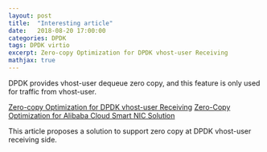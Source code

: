 ```yaml
---
layout: post
title:  "Interesting article"
date:   2018-08-20 17:00:00
categories: DPDK
tags: DPDK virtio
excerpt: Zero-copy Optimization for DPDK vhost-user Receiving
mathjax: true
---
```


DPDK provides vhost-user dequeue zero copy, and this feature is only used for traffic from vhost-user.

[Zero-copy Optimization for DPDK vhost-user Receiving](https://yq.aliyun.com/articles/604505) 
[Zero-Copy Optimization for Alibaba Cloud Smart NIC Solution](https://www.alibabacloud.com/blog/zero-copy-optimization-for-alibaba-cloud-smart-nic-solution_593986)

This article proposes a solution to support zero copy at DPDK vhost-user receiving side.
